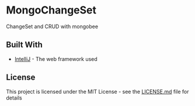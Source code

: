 # MongoChangeSet
ChangeSet and CRUD with mongobee

## Built With

* [IntelliJ](https://www.jetbrains.com/idea/) - The web framework used

## License

This project is licensed under the MIT License - see the [LICENSE.md](LICENSE.md) file for details

